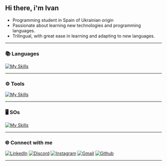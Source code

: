 ## Hi there, i'm Ivan 

- Programming student in Spain of Ukrainian origin 
- Passionate about learning new technologies and programming languages.
- Trilingual, with great ease in learning and adapting to new languages.

---

### 📚 Languages
[![My Skills](https://skillicons.dev/icons?i=html,css,js,c,cpp,cs,php,mysql,python,java)](https://skillicons.dev)

---

### ⚙️ Tools
[![My Skills](https://skillicons.dev/icons?i=aws,eclipse,unity,visualstudio,vscode,bootstrap,git)](https://skillicons.dev)

---

### 🖥️ SOs
[![My Skills](https://skillicons.dev/icons?i=windows,linux,ubuntu)](https://skillicons.dev)

---

### 🌐 Connect with me
[![LinkedIn](https://skillicons.dev/icons?i=linkedin)](https://www.linkedin.com/in/ivan-kosolovskyy-fetsyk-b24325222/) 
[![Discord](https://skillicons.dev/icons?i=discord)](https://discord.gg/FDAn8q6e) 
[![Instagram](https://skillicons.dev/icons?i=instagram)](https://www.instagram.com/ivankosofetsyk/) 
[![Gmail](https://skillicons.dev/icons?i=gmail)](mailto:kosoivan12@gmail.com) 
[![Github](https://skillicons.dev/icons?i=github)](https://github.com/donivanovich) 

---

